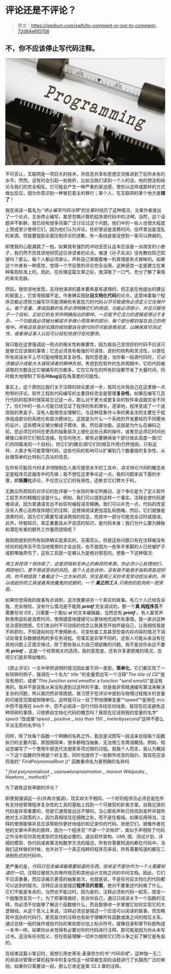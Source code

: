 # 评论还是不评论？

> 原文：<https://medium.com/swlh/to-comment-or-not-to-comment-72d84e6f0706>

## 不，你不应该停止写代码注释。

![](img/d1d2e8864a78a7f7903bc264fd26490f.png)

不可否认，互联网是一项巨大的技术，将信息共享和思想交流推进到了前所未有的水平。然而，这有时会引起一些挫折，比如当我们读到一个人的话，他的想法和结论与我们的完全相反。它可能会产生一种严重的紧迫感，使你以这样或那样的方式做出反应，因为你意识到一种冒犯君主的罪行；某个人，在互联网的某个地方是**错了**！

我在阅读一篇名为:“*停止编写代码注释*”的文章时经历了这种情况，文章作者提出了一个论点，主张停止编写，甚至忽略计算机程序源代码中的*注释*。当然，这个话题并不新鲜，我已经和很多同事广泛讨论过这个问题。他们中的一些人也很大程度上赞成至少使用它们，因为他们认为评论，往好里说是浪费时间，往坏里说是混乱的来源。但是要鼓励全面压制评论的道歉，有一条线是我没想到一条可以跨越的。

即使我的心脏漏跳了一拍，如果我有强烈的冲动去否认这本应该是一派胡言的小册子，我仍然不厌其烦地研究这位诽谤者的论点。难道《孙子兵法》没有教你知己知彼吗？那么，每个人都必须承认，声称自己掌握着唯一的真理是有点冒昧的。如果这个作者有一种感觉，觉得一个节目里的评论完全没用，这种感觉一定是建立在某种客观标准上的。因此，在处理这篇文章之前，我深吸了一口气，充分了解了事情的来龙去脉。

然后，我惊讶地发现，支持他演讲的基本要素是有道理的，但正是在他提出的建议的层面上，它变得摇摆不定。作者确实鼓励**自文档化代码**的论点，这意味着每个程序员都必须努力编写尽可能清晰和有表现力的代码*以尽可能避免必须定义它在做什么。每个变量、类或函数的名字必须明确它们的用途。功能必须很小，并且只服务于一个目标，正如它的名字所明确指出的那样。一旦赋予它活力的逻辑变得过于复杂，一个功能就必须被分解成许多微小而简单的部分，每个部分都封装在自己的例程中。所有这些良好实践的规则都旨在使代码尽可能容易阅读，以确保其可测试性，或者保证某人以后可以轻松地进行任何更改。*

我只能在这里强调这一观点的相关性和重要性，因为我自己坚信好的代码不应该只是做它应该做的事情；它还必须具有极强的可读性、良好的结构和灵活性，以便在所有阅读水平上尽可能地降低其复杂性。我的意思是，当你看一段源代码时，*它必须被设计成能大大减轻读者的精神负担*。考虑到在软件的生命周期中，它的代码被读取的次数会比它被编写的次数多，它在它存在的所有阶段都节省了大量时间，同时极大地限制了将各种**bug**留在角落里的可能性。

事实上，这个原则比我们关于注释的辩论更进一步，我将允许我自己在这里做一点附带的评论。软件工程和代码编写的主要目标完全是管理**复杂性**。如果在编写几百行代码的程序时很容易忘记这一点，那么对于更大或更复杂的软件来说就完全不同了。你们中的一些人可能已经见证了程序的有机增长，逐渐地，程序变成了一个迷宫般的黑盒子，没有人能够完全理解它。与这种现象作斗争的黄金法则主要在于程序组成部分的系统化和层次模块化。这就是为什么一个系统的开发要经历不同模块的设计，这些模块又被分解成子模块、类，然后是功能。这就是为什么在编码之前，您必须花时间在更高的抽象层次上细化这些元素的操作，或者您必须花时间创建接口来将它们相互连接。在任何地方，都有必要确保各个部分彼此高度一致(它们共同瞄准同一个目标)，但它们的耦合(即它们的相互作用)仍然很弱。只有这样，人类才有可能管理代码，这些代码的影响可以扩展到几个数量级的复杂性，从处理简单的比特到几百兆的信息。

在所有可能将*代码复杂性*限制在人类可接受水平的工具中，*自文档化代码*的概念肯定是程序员武器库中的先锋；我不想在这里争论这一点。我的问题来自下面的步骤，即**妖魔化**评论，不仅否认它们的有用性，还断言它们弊大于利。

无数众所周知的对评论的批评被一个永恒的争论所推动，这个争论是为了定义软件工程艺术的精髓应该是什么。例如，我们可以提到这样一个事实，注释会使代码更难阅读，因为普通语言远不如任何编程语言精确。我们可以补充一点，代码的改变没有人费心去修改伴随它的注释，这使得阅读更加混乱和困难。然后，它们就像是浪费时间，因为它们需要写或读两倍的信息，而其中一部分可能完全过时或错误。此外，终极知识，真正重要且从不说谎的知识，是代码本身；我们为什么要为静脉和潜在有害的额外工作量而烦恼呢？

我刚刚提到的所有陷阱确实是真实的，无需否认。但是这些问题只有在注释被没有经验的程序员不恰当地使用时才会出现。也不是因为一些笨手笨脚的人已经被铲子或鹤嘴锄弄伤了，这些工具就一定被认为是绝对邪恶的。想象一下这种情况:

*用工具挖洞？但你疯了，这是烦恼和无休止的麻烦的来源。你必须小心处理他们，照顾他们，更不用说受伤的风险。我个人会告诉你，没有我不能用手指和茶匙挖的洞。你不相信我？看看这个一立方米的洞，完全是用三天的辛苦劳动挖出来的。所以收起你的工具或者其他魔鬼的挖掘机，一个* ***真正的工人*** *只用他的肌肉和一把茶匙。*

如果你觉得我的故事有点讽刺，这次我要讲另一个真实的故事。有几个人已经告诉我，完全相信，没有什么情况是不能用 ***printf*** 完全调试的。那一个**真** **纯程序员**不需要任何 IDE，只需要一个类似 ***vi*** 的文本编辑器，当然还有 ***printf*** 。有人甚至声称使用鼠标是浪费时间，使用键盘快捷键可以更快地完成所有事情。我一直对这种说法感到困惑。它们发出时不可动摇的信念让我甚至开始怀疑自己，让我相信我是不称职的，不知道如何在不使用断点、可变检查工具甚至检查内存内容的情况下调试处理复杂数据结构的多任务进程。但事实是非常不同的，这些人可能从来没有在其他问题上正面交锋过，除了那些我认为自己很幼稚的问题。我不是说你永远不要用 ***printf*** ，这是一个经常相关的选项。我的意思是，还有许多更困难的情况，忽视它们是非常幼稚的。

《禁止评论》一文中举例说明的情况因此属于同一类型，**简单化**。它们都实现了一些琐碎的例子，强调在一个名为" *title* "的变量旁边写一个注释"*The title of CD*"是没有用的，或者"*This function send email*for a function "*send email()*"是没有用的。我并不是说我从来没有遇到过这样的平庸，但是我非常精通编写算法来解决复杂的问题，所以我仍然非常困惑。我习惯于在评论中提到与物理过程相关的变量的可接受范围或物理单位。这样就可以一目了然地理解变量“*speed”*是用在 *m/s* 中而不是用在 *km/h* 中，而不必阅读一百行代码寻找任何线索。我现在应该避免这种琐碎的事情，只依赖自文档化代码的概念吗？我现在应该把我的变量的名字“ *speed* ”改成像“*speed _ positive _ less than 150 _ meterbysecond*”这样不那么平淡无奇的名字吗？

同样，除了给每个函数一个明确的名称之外，我总是试图写一段话来总结每个函数执行的主要内容。原因很简单，很多都相当抽象，无法用三言两语概括。例如，假设您编写了一个使用牛顿迭代法搜索多项式根的过程。就我个人而言，我认为概括一下这个函数的作用是个好主意，同时也提供了一些额外信息的指针。我现在应该将我的" *FindPolynomialRoot ()"* 函数重命名为更明确的名称吗

*" find polynomialroot _ usenewtonproximation _ moreon Wikipedia _ Newtons _ method()"*

为了避免这些卑鄙的评论？

即使我强调这一点(并再次强调)，现实却大不相同。一个好的程序员必须总是在所有支持他管理程序复杂性的工具的基础上找到一个可接受的折衷方案。自我记录的代码是非常重要的，但是它通常是远远不够的。当心那些声称已经找到圣杯并鼓吹绝对主义政策的人，因为真相往往在细微之处，而不是在极端。如果应用得当，注释的使用能够并且应该帮助你更好地组织和记录你的代码。拒绝它们，就像作者在他的文章中声称的那样，因为一个程序员“*不是一个文档员”*，类似于声明除了代码之外没有任何其他类型的文档是必要的。退出软件架构、UML 图、测试计划、详细的模型、伪代码或者算法和数学方法的描述，所有你需要知道的都在代码中。当我们这样做的时候，也许对于一个真正纯粹的程序员来说，所有需要知道的都在二进制形式的代码中。

更严重的是，*代码只包含编译器需要知道的东西，但肯定不是你作为一个人需要知道的一切*。注释应被视为并用作规范和其他设计文档之间的中间文档。因此，它们不应该重叠，而应该揭示更高的抽象层次，也就是说，不是任何自文档化的代码都可以达到的层次。注释应该总是描述**程序员的意图**，绝对不要重述代码做了什么。它们不能是多余的，当然也不能过时。因为是的，注释必须和代码一起写，改变一个就像改变另一个。为了把事情做好，告诉你自己，通过只阅读关于一个函数的注释，你必须不仅能够了解这个函数做什么，而且能够进一步掌握它如何实现它的大逻辑线。从这个意义上来说，注释必须总是描述一个应该可以阅读的故事，而忽略其中混杂的代码行。更高层次的注释也有助于理解所有函数或类之间的相互关系，通过总结一般的操作或给代码的某些部分加上标点符号，就像目录和章节标题构成一本书一样。如果你从未觉得有必要对你的代码进行注释，那可能是因为你从未写过书。这没有任何贬义，但在假装理解一切并为根除它们而斗争之前了解它是有益的。

在结束这篇小笔记时，我想引用史蒂夫·麦康奈尔的书“*代码完成*”。这种独一无二的阅读对管理计算机程序中的复杂性这一经常被忽视的话题进行了长期而广泛的审视。如果你只需要读一段，那么它肯定是第 32.3 章的注释。